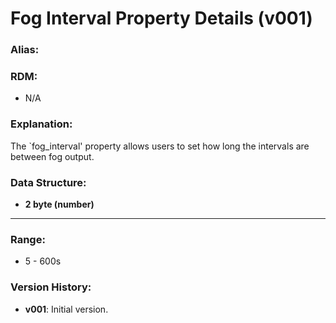 # Fog Interval Property Details (v001)

### **Alias:**

### **RDM:**
- N/A

### **Explanation:**
The `fog_interval' property allows users to set how long the intervals are between fog output.

### **Data Structure:**
- **2 byte (number)**

---
### **Range:**
- 5 - 600s





### **Version History:**
- **v001**: Initial version.
